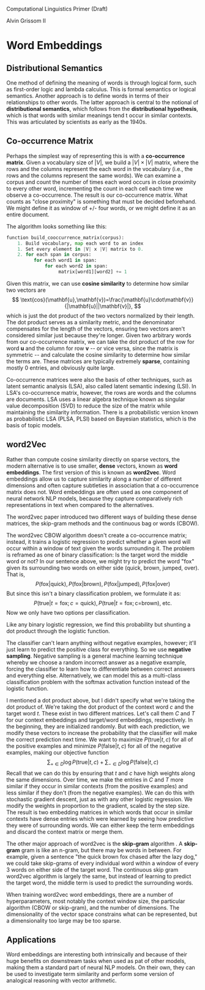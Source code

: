 Computational Linguistics Primer (Draft)

Alvin Grissom II

# Word Embeddings

## Distributional Semantics

One method of defining the meaning of words is through logical form, such as first-order logic and lambda calculus.  This is formal semantics or logical semantics.  Another approach is to define words in terms of their relationships to other words.  The latter approach is central to the notional of **distributional semantics**, which follows from the **distributional hypothesis**, which is that words with similar meanings tend t occur in similar contexts.  This was articulated by scientists as early as the 1940s.

## Co-occurrence Matrix

Perhaps the simplest way of representing this is with a **co-occurrence matrix**. Given a vocabulary size of $|V|$, we build a $|V|\times|V|$ matrix, where the rows and the columns represent the each word in the vocabulary (i.e., the rows and the columns represent the same words).  We can examine a corpus and count the number of times each word occurs in close proximity to every other word, incrementing the count in each cell each time we observe a co-occurrence.  The result is our co-occurrence matrix.  What counts as "close proximity" is something that must be decided beforehand.  We might define it as window of +/- four words, or we might define it as an entire document.

The algorithm looks something like this:

```python
function build_cooccurrence_matrix(corpus):
    1. Build vocabulary, map each word to an index
	1. Set every element in |V| x |V| matrix to 0.
    2. for each span in corpus:
	      for each word1 in span:
              for each word2 in span:
                   matrix[word1][word2] += 1        
```



Given this matrix, we can use **cosine similarity** to determine how similar two vectors are
$$
\text{cos}(\mathbf{u},\mathbf{v})=\frac{\mathbf{u}\cdot\mathbf{v}}{|\mathbf{u}||\mathbf{v}|},
$$
which is just the dot product of the two vectors normalized by their length.  The dot product serves as a similarity metric, and the denominator compensates for the length of the vectors, ensuring two vectors aren't considered similar just because they're longer.  Given two arbitrary words from our co-occurrence matrix, we can take the dot product of the row for word $\mathbf{u}$ and the column for row $\mathbf{v}$ -- or vice versa, since the matrix is symmetric -- and calculate the cosine similarity to determine how similar the terms are.  These matrices are typically extremely **sparse**, containing mostly 0 entries, and obviously quite large.

Co-occurrence matrices were also the basis of other techniques, such as latent semantic analysis (LSA), also called latent semantic indexing (LSI).  In LSA's co-occurrence matrix, however, the rows are words and the columns are documents.  LSA uses a linear algebra technique known as singular value decomposition (SVD) to reduce the size of the matrix while maintaining the similarity information.  There is a probabilistic version known as probabilistic LSA (PLSA, PLSI) based on Bayesian statistics, which is the basis of topic models.  

## word2Vec



Rather than compute cosine similarity directly on sparse vectors, the modern alternative is to use smaller, **dense** vectors, known as **word embeddings**.  The first version of this is known as **word2vec**.  Word embeddings allow us to capture similarity along a number of different dimensions and often capture subtleties in association that a co-occurrence matrix does not.  Word embeddings are often used as one component of neural network NLP models, because they capture comparatively rich representations in text when compared to the alternatives.



The word2vec paper introduced two different ways of building these dense matrices, the skip-gram methods and the continuous bag or words (CBOW).  



The word2vec CBOW algorithm doesn't create a co-occurrence matrix; instead, it trains a logistic regression to predict whether a given word will occur within a window of text given the words surrounding it.   The problem is reframed as one of binary classification:  Is the target word the middle word or not? In our sentence above, we might try to predict the word "fox" given its surrounding two words on either side (quick, brown, jumped, over).  That is,
$$
P(\text{fox}|\text{quick}), P(\text{fox|brown}), P(\text{fox}|\text{jumped}), P(\text{fox}|\text{over})
$$
But since this isn't a binary classification problem, we formulate it as:
$$
P(\text{true}|t=\text{fox}; c=\text{quick}), P(\text{true}|t=\text{fox}; \text{c=brown})\text{, etc.}
$$
Now we only have two options per classification.



Like any binary logistic regression, we find this probability but shunting a dot product through the logistic function.

The classifier can't learn anything without negative examples, however; it'll just learn to predict the positive class for everything. So we use **negative sampling**.  Negative sampling is a general machine learning technique whereby we choose a random incorrect answer as a negative example, forcing the classifier to learn how to differentiate between correct answers and everything else.  Alternatively, we can model this as a multi-class classification problem with the softmax activation function instead of the logistic function.



I mentioned a dot product above, but I didn't specify what we're taking the dot product of.  We're taking the dot product of the context word $c$ and the target word $t$.  These exist in two different matrices. Let's call them $C$ and $T$ for our context embeddings and target/word embeddings, respectively.  In the beginning, they are initialized randomly.  But with each prediction, we modify these vectors to increase the probability that the classifier will make the correct prediction next time.  We want to maximize $P(\text{true}|t, c)$ for all of the positive examples and minimize $P(\text{false}|t,c)$ for all of the negative examples, making our objective function
$$
\sum_{+\in D} \log P(\text{true}|t,c) + \sum_{-\in D} \log P(\text{false}|t, c)
$$
Recall that we can do this by ensuring that $t$ and $c$ have high weights along the same dimensions.  Over time, we make the entries in $C$ and $T$ more similar if they occur in similar contexts (from the positive examples) and less similar if they don't (from the negative examples).  We can do this with stochastic gradient descent, just as with any other logistic regression.  We modify the weights in proportion to the gradient, scaled by the step size.  The result is two embedding matrices in which words that occur in similar contexts have dense entries which were learned by seeing how predictive they were of surrounding words.  We can either keep the term embeddings and discard the context matrix or merge them.



The other major approach of word2vec is the **skip-gram** algorithm . A **skip-gram** gram is like an n-gram, but there may be words in between.  For example, given a sentence "the quick brown fox chased after the lazy dog," we could take skip-grams of every individual word within a window of every 3 words on either side of the target word.  The continuous skip gram word2vec algorithm is largely the same, but instead of learning to predict the target word, the middle term is used to predict the surrounding words.



When training word2vec word embeddings, there are a number of hyperparameters, most notably the context window size, the particular algorithm (CBOW or skip-gram), and the number of dimensions.  The dimensionality of the vector space constrains what can be represented, but a dimensionality too large may be too sparse.

## Applications

Word embeddings are interesting both intrinsically and because of their huge benefits on downstream tasks when used as pat of other models, making them a standard part of neural NLP models.  On their own, they can be used to investigate term similarity and perform some version of analogical reasoning with vector arithmetic. 